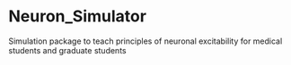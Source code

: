 # Neuron_Simulator
Simulation package to teach principles of neuronal excitability for medical students and graduate students
